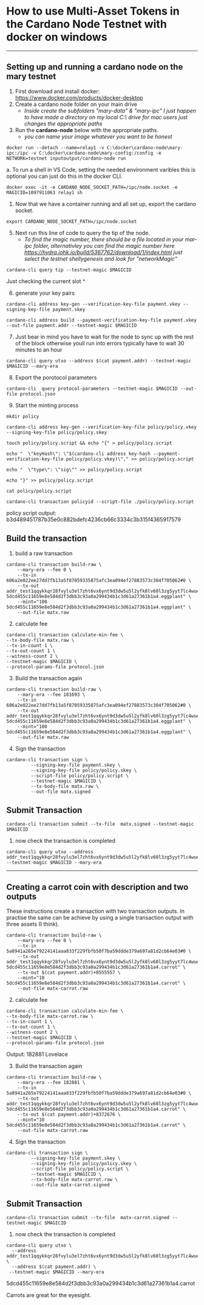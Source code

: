 # How to use Multi-Asset Tokens in the Cardano Node Testnet with docker on windows
---

## Setting up and running a cardano node on the mary testnet

1. First download and install docker: https://www.docker.com/products/docker-desktop
2. Create a cardano node folder on your main drive
    - *Inside create the subfolders "mary-data" & "mary-ipc" I just happen to have made a directory on my local C:\ drive for mac users just changes the appropriate paths*
3. Run the **cardano-node** below with the appropriate paths.
   - *you can name your image whatever you want to be honest*

```
docker run --detach --name=relay1 -v C:\docker\cardano-node\mary-ipc:/ipc -v C:\docker\cardano-node\mary-config:/config -e NETWORK=testnet inputoutput/cardano-node run
```


   a. To run a shell in VS Code, setting the needed environment varibles this is optional you can just do this in the docker CLI.

```
docker exec -it -e CARDANO_NODE_SOCKET_PATH=/ipc/node.socket -e MAGICID=1097911063 relay1 sh
```

1. Now that we have a container running and all set up, export the cardano socket.
```
export CARDANO_NODE_SOCKET_PATH=/ipc/node.socket
```

5. Next run this line of code to query the tip of the node.
      - *To find the magic number, there should be a file located in your mar-ipc folder, alternativley you can find the magic number here https://hydra.iohk.io/build/5367762/download/1/index.html just select the testnet shellygenesis and look for "networkMagic"*

```
cardano-cli query tip --testnet-magic $MAGICID
```

Just checking the current slot ^

6. generate your key pairs

```
cardano-cli address key-gen --verification-key-file payment.vkey --signing-key-file payment.skey
```

```
cardano-cli address build --payment-verification-key-file payment.vkey --out-file payment.addr --testnet-magic $MAGICID
```

7. Just bear in mind you have to wait for the node to sync up with the rest of the block otherwise youll run into errors typically have to wait 30 minutes to an hour

```
cardano-cli query utxo --address $(cat payment.addr) --testnet-magic $MAGICID --mary-era
```

8. Export the porotocol parameters

```
cardano-cli  query protocol-parameters --testnet-magic $MAGICID --out-file protocol.json
```

9. Start the minting process

```
mkdir policy

cardano-cli address key-gen --verification-key-file policy/policy.vkey --signing-key-file policy/policy.skey
```

```
touch policy/policy.script && echo "{" > policy/policy.script

echo "  \"keyHash\": \"$(cardano-cli address key-hash --payment-verification-key-file policy/policy.vkey)\"," >> policy/policy.script

echo "  \"type\": \"sig\"" >> policy/policy.script

echo "}" >> policy/policy.script

cat policy/policy.script 

```

```
cardano-cli transaction policyid --script-file ./policy/policy.script 
```
policy script output: b3d489451787b35e0c882bdefc4236cb66c3334c3b315f4365917579

## Build the transaction

1. build a raw transaction

```
cardano-cli transaction build-raw \
    --mary-era --fee 0 \
    --tx-in 606a2e022ee27dd7fb13a5f87059335875afc3ea094ef27883573c304f705062#0 \
    --tx-out addr_test1qqykkqr28fvylu3el7zht6vx6ynt9d3dw5u5l2yfk8lv60l3zg5yyt7lc4wuekkks0pefg468s8nhy2e4srz7lu2dssqt0hta6+10000000+"100 5dcd455c11659e8e584d2f3dbb3c93a0a299434b1c3d61a27361b1a4.eggplant" \
    --mint="100 5dcd455c11659e8e584d2f3dbb3c93a0a299434b1c3d61a27361b1a4.eggplant" \
    --out-file matx.raw
```

2. calculate fee

```
cardano-cli transaction calculate-min-fee \
--tx-body-file matx.raw \
--tx-in-count 1 \
--tx-out-count 1 \
--witness-count 2 \
--testnet-magic $MAGICID \
--protocol-params-file protocol.json
```

3. Build the transaction again

```
cardano-cli transaction build-raw \
    --mary-era --fee 181693 \
    --tx-in 606a2e022ee27dd7fb13a5f87059335875afc3ea094ef27883573c304f705062#0 \
    --tx-out addr_test1qqykkqr28fvylu3el7zht6vx6ynt9d3dw5u5l2yfk8lv60l3zg5yyt7lc4wuekkks0pefg468s8nhy2e4srz7lu2dssqt0hta6+9818307+"100 5dcd455c11659e8e584d2f3dbb3c93a0a299434b1c3d61a27361b1a4.eggplant" \
    --mint="100 5dcd455c11659e8e584d2f3dbb3c93a0a299434b1c3d61a27361b1a4.eggplant" \
    --out-file matx.raw
```

4. Sign the transaction

```
cardano-cli transaction sign \
	     --signing-key-file payment.skey \
	     --signing-key-file policy/policy.skey \
	     --script-file policy/policy.script \
	     --testnet-magic $MAGICID \
	     --tx-body-file matx.raw \
         --out-file matx.signed

```

## Submit Transaction

```
cardano-cli transaction submit --tx-file  matx.signed --testnet-magic $MAGICID
```

1. now check the transaction is completed

```
cardano-cli query utxo --address addr_test1qqykkqr28fvylu3el7zht6vx6ynt9d3dw5u5l2yfk8lv60l3zg5yyt7lc4wuekkks0pefg468s8nhy2e4srz7lu2dssqt0hta6 --testnet-magic $MAGICID --mary-era
```

---
## Creating a carrot coin with description and two outputs

These instructions create a transaction with two transaction outputs. In practise the
same can be achieve by using a single transaction output with three assets (I think).

```
cardano-cli transaction build-raw \
    --mary-era --fee 0 \
    --tx-in 5a8941a265e79224141aaa833f229fbfb50f7ba59ddde379a697a81d2cb64e03#0 \
    --tx-out addr_test1qqykkqr28fvylu3el7zht6vx6ynt9d3dw5u5l2yfk8lv60l3zg5yyt7lc4wuekkks0pefg468s8nhy2e4srz7lu2dssqt0hta6+1444443+"10 5dcd455c11659e8e584d2f3dbb3c93a0a299434b1c3d61a27361b1a4.carrot" \
    --tx-out $(cat payment.addr)+8555557 \
    --mint="10 5dcd455c11659e8e584d2f3dbb3c93a0a299434b1c3d61a27361b1a4.carrot" \
    --out-file matx-carrot.raw
```

2. calculate fee

```
cardano-cli transaction calculate-min-fee \
--tx-body-file matx-carrot.raw \
--tx-in-count 1 \
--tx-out-count 1 \
--witness-count 2 \
--testnet-magic $MAGICID \
--protocol-params-file protocol.json
```

Output: 182881 Lovelace

3. Build the transaction again

```
cardano-cli transaction build-raw \
    --mary-era --fee 182881 \
    --tx-in 5a8941a265e79224141aaa833f229fbfb50f7ba59ddde379a697a81d2cb64e03#0 \
    --tx-out addr_test1qqykkqr28fvylu3el7zht6vx6ynt9d3dw5u5l2yfk8lv60l3zg5yyt7lc4wuekkks0pefg468s8nhy2e4srz7lu2dssqt0hta6+1444443+"10 5dcd455c11659e8e584d2f3dbb3c93a0a299434b1c3d61a27361b1a4.carrot" \
    --tx-out $(cat payment.addr)+8372676 \
    --mint="10 5dcd455c11659e8e584d2f3dbb3c93a0a299434b1c3d61a27361b1a4.carrot" \
    --out-file matx-carrot.raw
```

4. Sign the transaction

```
cardano-cli transaction sign \
	     --signing-key-file payment.skey \
	     --signing-key-file policy/policy.skey \
	     --script-file policy/policy.script \
	     --testnet-magic $MAGICID \
	     --tx-body-file matx-carrot.raw \
         --out-file matx-carrot.signed

```

## Submit Transaction

```
cardano-cli transaction submit --tx-file  matx-carrot.signed --testnet-magic $MAGICID
```

1. now check the transaction is completed

```
cardano-cli query utxo \
  --address addr_test1qqykkqr28fvylu3el7zht6vx6ynt9d3dw5u5l2yfk8lv60l3zg5yyt7lc4wuekkks0pefg468s8nhy2e4srz7lu2dssqt0hta6 \
  --address $(cat payment.addr) \
 --testnet-magic $MAGICID --mary-era
```

5dcd455c11659e8e584d2f3dbb3c93a0a299434b1c3d61a27361b1a4.carrot

Carrots are great for the eyesight.
